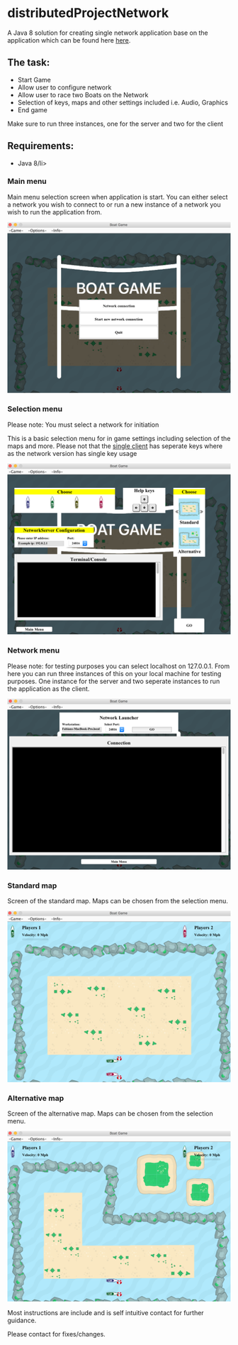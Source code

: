 # distributedProjectNetwork

<p>A Java 8 solution for creating single network application base on the application which can be found here <a href="https://github.com/fabianfranklinhuffstead/distributedProjectSingleClient">here</a>.</p>

<h2>The task: </h2>
<ul>
  <li>Start Game</li>
  <li>Allow user to configure network</li>
   <li>Allow user to race two Boats on the Network</li>
  <li>Selection of keys, maps and other settings included i.e. Audio, Graphics</li>
  <li>End game</li>
</ul>

<p>Make sure to run three instances, one for the server and two for the client</p>

<h2>Requirements: </h2>
<ul>
  <li>Java 8/li>
</ul>

<h3>Main menu</h3>
<p>Main menu selection screen when application is start. You can either select a network you wish to connect to or run a new instance of a network you wish to run the application from.</p>
<img src="/src/mainImages/screenshots/main-menu.png">

<h3>Selection menu</h3>
<p>Please note: You must select a network for initiation</p>
<p>This is a basic selection menu for in game settings including selection of the maps and more. Please not that the <a href="https://github.com/fabianfranklinhuffstead/distributedProjectSingleClient">single client</a> has seperate keys where as the network version has single key usage</p>
<img src="/src/mainImages/screenshots/selection-menu.png">

<h3>Network menu</h3>
<p>Please note: for testing purposes you can select localhost on 127.0.0.1. From here you can run three instances of this on your local machine for testing purposes. One instance for the server and two seperate instances to run the application as the client.</p>
<img src="/src/mainImages/screenshots/network-menu.png">

<h3>Standard map</h3>
<p>Screen of the standard map. Maps can be chosen from the selection menu.</p>
<img src="/src/mainImages/screenshots/standard-map.png">

<h3>Alternative map</h3>
<p>Screen of the alternative map. Maps can be chosen from the selection menu.</p>
<img src="/src/mainImages/screenshots/alternative-map.png">


<p>Most instructions are include and is self intuitive contact for further guidance.</p>
<p>Please contact for fixes/changes.</p>
